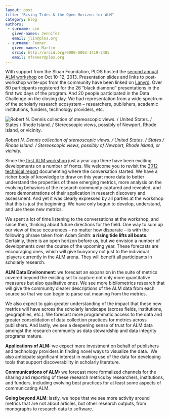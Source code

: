 ```yaml
---
layout: post
title: "Rising Tides & the Open Horizon for ALM"
category: blog
authors:
 - surname: Lin
   given-names: Jennifer
   email: jlin@plos.org
 - surname: Fenner
   given-names: Martin
   orcid: http://orcid.org/0000-0003-1419-2405
   email: mfenner@plos.org
---
```


With support from the Sloan Foundation, PLOS hosted the [second annual
ALM workshop](http://article-level-metrics.plos.org/alm-workshop-2013/)
on Oct 10-12, 2013. Presentation slides and links to post-workshop
write-ups from the community have been linked
on [Lanyrd](http://lanyrd.com/2013/alm13/). Over 80 participants
registered for the 26 “black diamond” presentations in the first two
days of the program. And 20 people participated in the Data Challenge on
the closing day. We had representation from a wide spectrum of the
scholarly research ecosystem – researchers, publishers, academic
institutions, funders, technology providers, etc.

![Robert N. Dennis collection of stereoscopic views. / United States. /
States / Rhode Island. / Stereoscopic views, possibly of Newport, Rhode
Island, or vicinity.
](/assets/View_of_the_boats_in_the_ocean_from_Robert_N._Dennis_collection_of_stereoscopic_views.png)

*Robert N. Dennis collection of stereoscopic views. / United States. /
States / Rhode Island. / Stereoscopic views, possibly of Newport, Rhode
Island, or vicinity.*

Since the[ first ALM workshop](http://article-level-metrics.plos.org/alm-workshop-2012/) just
a year ago there have been exciting developments on a number of fronts.
We welcome you to revisit the [2012 technical
report](http://figshare.com/articles/ALM_Workshop_2012_Report.pdf/98828) documenting
where the conversation started. We have a richer body of knowledge to
draw on this year: more data to better understand the properties of
these emerging metrics, more analysis on the evolving behaviors of the
research community captured and revealed, and more demonstrations of
their application in research discovery and assessment. And yet it was
clearly expressed by all parties at the workshop that this is just the
beginning. We have only begun to develop, understand, and use these new
metrics.

We spent a lot of time listening to the conversations at the workshop,
and since then, thinking about future directions for the field. One way
to sum up our view of these occurences – no matter how disparate – is
with the following phrase taken from Adam Smith: **a rising tide lifts
all boats**. Certainly, there is an open horizon before us, but we
envision a number of developments over the course of the upcoming year.
These forecasts are encouraging ones, which will give buoyancy not just
to the individual  players currently in the ALM arena. They will benefit
all participants in scholarly research.

**ALM Data Environment**: we forecast an expansion in the suite of
metrics covered beyond the existing set to capture not only more
quantitative measures but also qualitative ones. We see more
bibliometrics research that will give the community clearer descriptions
of the ALM data from each source so that we can begin to parse out
meaning from the metrics.

We also expect to gain greater understanding of the impact that these
new metrics will have across the scholarly landscape (across fields,
institutions, geographies, etc.). We forecast more programmatic access
to the data and greater consolidation of data collection practices for
metrics across publishers. And lastly, we see a deepening sense of trust
for ALM data amongst the research community as data stewardship and data
integrity programs mature.

**Applications of ALM:** we expect more investment on behalf of
publishers and technology providers in finding novel ways to visualize
the data.  We also anticipate significant interest in making use of the
data for developing tools that support discoverability in scholarly
literature.

**Communications of ALM:** we forecast more formalized channels for the
sharing and reporting of these research metrics by researchers,
institutions, and funders, including evolving best practices for at
least some aspects of communicating ALM.

**Going beyond ALM**: lastly, we hope that we see more activity around
metrics that are not about articles, but other research outputs, from
monographs to research data to software.